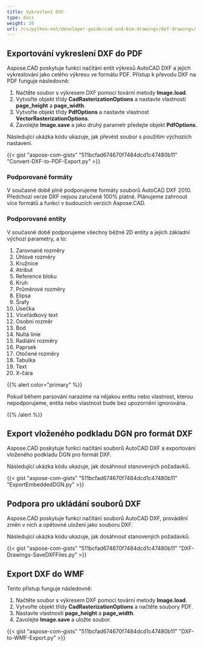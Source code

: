 ```yaml
---
title: Vykreslení DXF
type: docs
weight: 10
url: /cs/python-net/developer-guide/cad-and-bim-drawings/dxf-drawings/
---
```


## **Exportování vykreslení DXF do PDF**

Aspose.CAD poskytuje funkci načítání entit výkresů AutoCAD DXF a jejich vykreslování jako celého výkresu ve formátu PDF. Přístup k převodu DXF na PDF funguje následovně:

1. Načtěte soubor s výkresem DXF pomocí tovární metody **Image.load**.
1. Vytvořte objekt třídy **CadRasterizationOptions** a nastavte vlastnosti **page_height** a **page_width**.
1. Vytvořte objekt třídy **PdfOptions** a nastavte vlastnost **VectorRasterizationOptions**.
1. Zavolejte **Image.save** a jako druhý parametr předejte objekt **PdfOptions**.

Následující ukázka kódu ukazuje, jak převést soubor s použitím výchozích nastavení.

{{< gist "aspose-com-gists" "511bcfad674670f7484dcd1c47480b11" "Convert-DXF-to-PDF-Export.py" >}}

### **Podporované formáty**

V současné době plně podporujeme formáty souborů AutoCAD DXF 2010. Předchozí verze DXF nejsou zaručeně 100% platné. Plánujeme zahrnout více formátů a funkcí v budoucích verzích Aspose.CAD.

### **Podporované entity**

V současné době podporujeme všechny běžné 2D entity a jejich základní výchozí parametry, a to:

1. Zarovnané rozměry
1. Úhlové rozměry
1. Kružnice
1. Atribut
1. Reference bloku
1. Kruh
1. Průměrové rozměry
1. Elipsa
1. Šrafy
1. Úsečka
1. Víceřádkový text
1. Osobní rozměr
1. Bod
1. Nultá linie
1. Radiální rozměry
1. Paprsek
1. Otočené rozměry
1. Tabulka
1. Text
1. X-čára

{{% alert color="primary" %}}

Pokud během parsování narazíme na nějakou entitu nebo vlastnost, kterou nepodporujeme, entita nebo vlastnost bude bez upozornění ignorována.

{{% /alert %}}

## **Export vloženého podkladu DGN pro formát DXF**

Aspose.CAD poskytuje funkci načítání souborů AutoCAD DXF a exportování vloženého podkladu DGN pro formát DXF.

Následující ukázka kódu ukazuje, jak dosáhnout stanovených požadavků.

{{< gist "aspose-com-gists" "511bcfad674670f7484dcd1c47480b11" "ExportEmbeddedDGN.py" >}}

## **Podpora pro ukládání souborů DXF**

Aspose.CAD poskytuje funkci načítání souborů AutoCAD DXF, provádění změn v nich a opětovné uložení jako souboru DXF.

Následující ukázka kódu ukazuje, jak dosáhnout stanovených požadavků.

{{< gist "aspose-com-gists" "511bcfad674670f7484dcd1c47480b11" "DXF-Drawings-SaveDXFFiles.py" >}}

## **Export DXF do WMF**

Tento přístup funguje následovně:

1. Načtěte soubor s výkresem DXF pomocí tovární metody **Image.load**.
1. Vytvořte objekt třídy **CadRasterizationOptions** a načtěte soubory PDF.
1. Nastavte vlastnosti **page_height** a **page_width**.
1. Zavolejte **Image.save** a uložte soubor.

{{< gist "aspose-com-gists" "511bcfad674670f7484dcd1c47480b11" "DXF-to-WMF-Export.py" >}}
